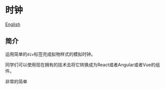 # 时钟

[English](README-EN.md)

## 简介

运用简单的`div`标签完成拟物样式的模拟时钟。

同学们可以使用现在拥有的技术去将它转换成为React或者Angular或者Vue的组件。

非常的简单
